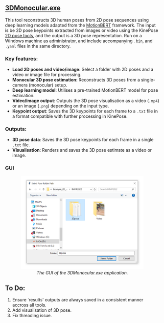 ## [3DMonocular.exe](Dist/3DMonocular.exe)

This tool reconstructs 3D human poses from 2D pose sequences using deep learning models adapted from the [MotionBERT](https://github.com/Walter0807/MotionBERT) framework. The input is be 2D pose keypoints extracted from images or video using the KinePose [2D pose tools](https://github.com/KevGildea/KinePose/tree/main/2D), and the output is a 3D pose representation. Run on a Windows machine as administrator, and include accompanying `.bin`, and `.yaml` files in the same directory.

### Key features:

- **Load 2D poses and video/image**: Select a folder with 2D poses and a video or image file for processing.
- **Monocular 3D pose estimation**: Reconstructs 3D poses from a single-camera (monocular) setup.
- **Deep learning model**: Utilises a pre-trained MotionBERT model for pose estimation.
- **Video/image output**: Outputs the 3D pose visualisation as a video (`.mp4`) or an image (`.png`) depending on the input type.
- **Keypoint output**: Saves the 3D keypoints for each frame to a `.txt` file in a format compatible with further processing in KinePose.

### Outputs:
- **3D pose data**: Saves the 3D pose keypoints for each frame in a single `.txt` file.
- **Visualisation**: Renders and saves the 3D pose estimate as a video or image.


### GUI
<p align="center">
  <img src="https://github.com/KevGildea/KinePose/blob/main/images/3DMonocular.PNG" alt="3DMonocular.exe" width="400">
  <br>
  <i>The GUI of the 3DMonocular.exe application.</i>
</p>


## To Do:
1. Ensure 'results' outputs are always saved in a consistent manner accross all tools.
2. Add visualisation of 3D pose.
3. Fix threading issue.
